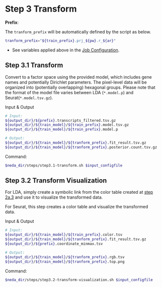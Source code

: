 # Step 3 Transform 

**Prefix**:

The `tranform_prefix` will be automatically defined by the script as below.
```bash
tranform_prefix="${train_prefix}.prj_${pw}.r_${ar}"
```
* See variables applied above in the [Job Configuration](../../prep_input/job_config.md).

## Step 3.1 Transform
Convert to a factor space using the provided model, which includes gene names and potentially Dirichlet parameters. The pixel-level data will be organized into (potentially overlapping) hexagonal groups. Please note that the format of the model file varies between LDA (`*.model.p`) and Seurat(`*.model.tsv.gz`).

Input & Output
```bash
# Input:
${output_dir}/${prefix}.transcripts_filtered.tsv.gz
${output_dir}/${train_model}/${train_prefix}.model.tsv.gz               # Only if the train model is defined as "Seurat"
${output_dir}/${train_model}/${train_prefix}.model.p                    # Only if the train model is defined as "LDA"

# Output:
${output_dir}/${train_model}/${tranform_prefix}.fit_result.tsv.gz
${output_dir}/${train_model}/${tranform_prefix}.posterior.count.tsv.gz
```

Command:
```bash
$neda_dir/steps/step3.1-transform.sh $input_configfile
```

## Step 3.2 Transform Visualization
For LDA, simply create a symbolic link from the color table created at [step 2a.3](step2a-LDA.md/#step-2a3-summarize-lda-factorization) and use it to visualize the transformed data.

For Seurat, this step creates a color table and visualize the transformed data. 

Input & Output
```bash
# Input:
${output_dir}/${train_model}/${train_prefix}.color.tsv                  # Only if the train model is defined as "LDA"
${output_dir}/${train_model}/${tranform_prefix}.fit_result.tsv.gz
${output_dir}/${prefix}.coordinate_minmax.tsv

# Output:
${output_dir}/${train_model}/${tranform_prefix}.rgb.tsv
${output_dir}/${train_model}/${tranform_prefix}.top.png
```

Command:
```bash
$neda_dir/steps/step3.2-transform-visualization.sh $input_configfile
```